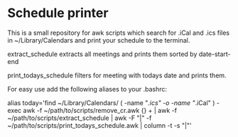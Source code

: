 # Schedule printer
This is a small repository for awk scripts which search for .iCal and .ics files in ~/Library/Calendars and print your schedule to the terminal.

extract_schedule extracts all meetings and prints them sorted by date-start-end

print_todays_schedule filters for meeting with todays date and prints them.

For easy use add the following aliases to your .bashrc:

alias today='find ~/Library/Calendars/ \( -name "*.ics" -o -name "*.iCal" \) -exec awk -f ~/path/to/scripts/remove_cr.awk {} + | awk -f ~/path/to/scripts/extract_schedule | awk -F "|" -f ~/path/to/scripts/print_todays_schedule.awk | column -t -s "|"'
